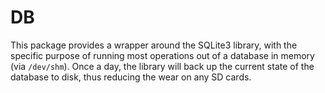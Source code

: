 # DB

This package provides a wrapper around the SQLite3 library, with the
specific purpose of running most operations out of a database in memory
(via `/dev/shm`).  Once a day, the library will back up the current
state of the database to disk, thus reducing the wear on any SD cards.
